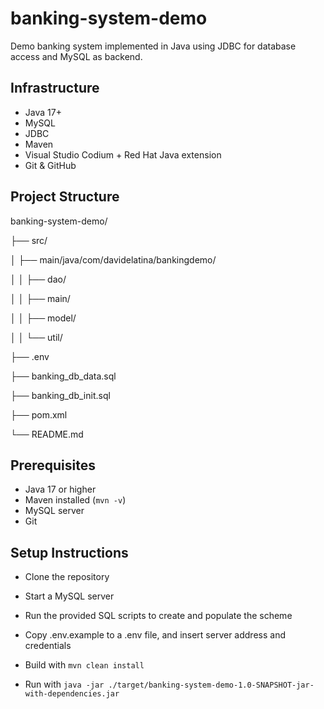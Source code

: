# banking-system-demo
Demo banking system implemented in Java using JDBC for database access and MySQL as backend.

## Infrastructure

- Java 17+
- MySQL
- JDBC
- Maven
- Visual Studio Codium + Red Hat Java extension
- Git & GitHub

## Project Structure

banking-system-demo/

├── src/

│ ├── main/java/com/davidelatina/bankingdemo/

│ │ ├── dao/

│ │ ├── main/

│ │ ├── model/

│ │ └── util/

├── .env

├── banking_db_data.sql

├── banking_db_init.sql

├── pom.xml

└── README.md

## Prerequisites

- Java 17 or higher
- Maven installed (`mvn -v`)
- MySQL server
- Git

## Setup Instructions

- Clone the repository

- Start a MySQL server

- Run the provided SQL scripts to create and populate the scheme

- Copy .env.example to a .env file, and insert server address and credentials

- Build with ```mvn clean install```

- Run with ```java -jar ./target/banking-system-demo-1.0-SNAPSHOT-jar-with-dependencies.jar```